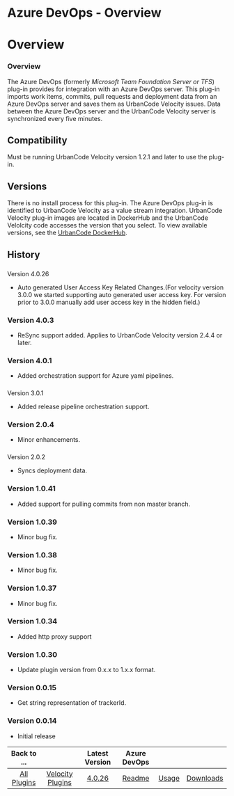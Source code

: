 
Azure DevOps - Overview
=======================

# Overview


### Overview


The Azure DevOps (formerly *Microsoft Team Foundation Server or TFS*) plug-in provides for
integration with an Azure DevOps server. This plug-in imports work items, commits, pull requests and deployment data
from an Azure DevOps server and saves them as UrbanCode Velocity issues. Data between the Azure DevOps server and the
UrbanCode Velocity server is synchronized every five minutes.

Compatibility
-------------

Must be running UrbanCode
Velocity version 1.2.1 and later to use the plug-in.

Versions
--------

There is no install process for this plug-in.
The Azure DevOps plug-in is identified to UrbanCode Velocity as a value stream integration. UrbanCode Velocity plug-in
images are located in DockerHub and the UrbanCode Velolcity code accesses the version that you select. To view available
versions, see the [UrbanCode DockerHub](https://hub.docker.com/r/urbancode/ucv-ext-azure/tags).

History
-------

###
Version 4.0.26

* Auto generated User Access Key Related Changes.(For velocity version 3.0.0 we started supporting auto generated user access key. For version prior to 3.0.0 manually add user access key in the hidden field.)

### Version 4.0.3

* ReSync support added. Applies to UrbanCode
Velocity version 2.4.4 or later.

### Version 4.0.1

* Added orchestration support for Azure yaml pipelines.

###
Version 3.0.1

* Added release pipeline orchestration support.

### Version 2.0.4

* Minor enhancements.

###
Version 2.0.2

* Syncs deployment data.

### Version 1.0.41

* Added support for pulling commits from non master
branch.

### Version 1.0.39

* Minor bug fix.

### Version 1.0.38

* Minor bug fix.

### Version 1.0.37

* Minor
bug fix.

### Version 1.0.34

* Added http proxy support

### Version 1.0.30

* Update plugin version from 0.x.x to
1.x.x format.

### Version 0.0.15

* Get string representation of trackerId.

### Version 0.0.14

* Initial release



|Back to ...||Latest Version|Azure DevOps |||
| :---: | :---: | :---: | :---: | :---: | :---: |
|[All Plugins](../../index.md)|[Velocity Plugins](../README.md)|[4.0.26](https://raw.githubusercontent.com/UrbanCode/IBM-UCV-PLUGINS/main/files/ucv-ext-azure/ucv-ext-azure-4.0.26.tar.zip)|[Readme](README.md)|[Usage](usage.md)|[Downloads](downloads.md)|
